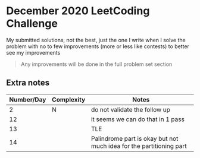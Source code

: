 #  December 2020 LeetCoding Challenge
My submitted solutions, not the best, just the one I write when I solve the problem with no to few improvements (more or less like contests) to better see my improvements
> Any improvements will be done in the full problem set section

## Extra notes
|Number/Day|Complexity|Notes|
|-|-|-|
|2|N|do not validate the follow up|
|12||it seems we can do that in 1 pass|
|13||TLE|
|14||Palindrome part is okay but not much idea for the partitioning part|
